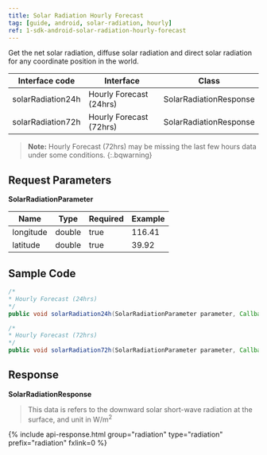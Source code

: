 ```yaml
---
title: Solar Radiation Hourly Forecast
tag: [guide, android, solar-radiation, hourly]
ref: 1-sdk-android-solar-radiation-hourly-forecast
---
```


Get the net solar radiation, diffuse solar radiation and direct solar radiation for any coordinate position in the world.

| Interface code            | Interface     | Class             |
| --------------------------- | ---- | ------------------ |
| solarRadiation24h | Hourly Forecast (24hrs)| SolarRadiationResponse |
| solarRadiation72h | Hourly Forecast (72hrs)| SolarRadiationResponse |

> **Note:** Hourly Forecast (72hrs) may be missing the last few hours data under some conditions.
{:.bqwarning}

## Request Parameters

**SolarRadiationParameter**

| Name   | Type | Required | Example |
| -------- | -------- | ---- | ------ |
| longitude | double | true | 116.41 |
| latitude | double | true | 39.92 |

## Sample Code

```java
/*
* Hourly Forecast (24hrs)
*/
public void solarRadiation24h(SolarRadiationParameter parameter, Callback<SolarRadiationResponse> callback);

/*
* Hourly Forecast (72hrs)
*/
public void solarRadiation72h(SolarRadiationParameter parameter, Callback<SolarRadiationResponse> callback);

```

## Response

**SolarRadiationResponse**

> This data is refers to the downward solar short-wave radiation at the surface, and unit in W/m<sup>2</sup>

{% include api-response.html group="radiation" type="radiation" prefix="radiation" fxlink=0 %}
